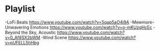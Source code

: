 # Playlist

-LoFi Beats https://www.youtube.com/watch?v=5qap5aO4i9A
-Mewmore-Unwavering Emotions https://www.youtube.com/watch?v=o-mKUzqHcEc
-Beyond the Sky, Acoustic https://www.youtube.com/watch?v=0_Af8SX2bWM
-Wind Scene https://www.youtube.com/watch?v=pUFELL5hHbg
